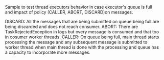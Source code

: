 Sample to test thread executors behavior in case executor's queue is full and impact of policy (CALLER, ABORT, DISCARD)on messages.

DISCARD: All the messages that are being submitted on queue being full are being discarded and does not reach consumer.
ABORT: There are TaskRejectedException in logs but every message is consumed and that too in cosumer worker threads.
CALLER: On queue being full, main thread starts processing the message and any subsequent message is submitted to worker thread when main thread is done with the processing and queue has a capacity to incorporate more messages. 